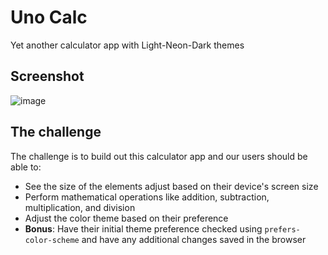 # Uno Calc

Yet another calculator app with Light-Neon-Dark themes

## Screenshot

![image](https://user-images.githubusercontent.com/26444448/128544641-8c75c63a-76a1-47f1-b458-3bab0b7e90f7.png)

## The challenge

The challenge is to build out this calculator app and our users should be able to:

- See the size of the elements adjust based on their device's screen size
- Perform mathematical operations like addition, subtraction, multiplication, and division
- Adjust the color theme based on their preference
- **Bonus**: Have their initial theme preference checked using `prefers-color-scheme` and have any additional changes saved in the browser
